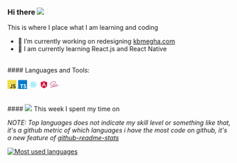 ### Hi there <img src="https://media.giphy.com/media/hvRJCLFzcasrR4ia7z/giphy.gif" width="25px">
This is where I place what I am learning and coding

- :hammer: I’m currently working on redesigning [kbmegha.com](https://kbmegha.com/portfolio)
- :seedling: I am currently learning React.js and React Native

<br/>
#### Languages and Tools:

<code><img height="20" src="https://raw.githubusercontent.com/github/explore/80688e429a7d4ef2fca1e82350fe8e3517d3494d/topics/javascript/javascript.png"></code>
<code><img height="20" src="https://raw.githubusercontent.com/github/explore/80688e429a7d4ef2fca1e82350fe8e3517d3494d/topics/typescript/typescript.png"></code>
<code><img height="20" src="https://raw.githubusercontent.com/github/explore/80688e429a7d4ef2fca1e82350fe8e3517d3494d/topics/react/react.png"></code>
<code><img height="20" src="https://raw.githubusercontent.com/github/explore/80688e429a7d4ef2fca1e82350fe8e3517d3494d/topics/angular/angular.png"></code>
<code><img height="20" src="https://raw.githubusercontent.com/github/explore/80688e429a7d4ef2fca1e82350fe8e3517d3494d/topics/sass/sass.png"></code>

<br/>
#### <img src="https://github.githubassets.com/images/icons/emoji/unicode/1f9e0.png" width="15px"> This week I spent my time on

*NOTE: Top languages does not indicate my skill level or something like that, it's a github metric of which languages i have the most code on github, it's a new feature of [github-readme-stats](https://github.com/anuraghazra/github-readme-stats)*

[![Most used languages](https://github-readme-stats.vercel.app/api/top-langs/?username=meghabalaraju&layout=compact)](https://github.com/anuraghazra/github-readme-stats)
